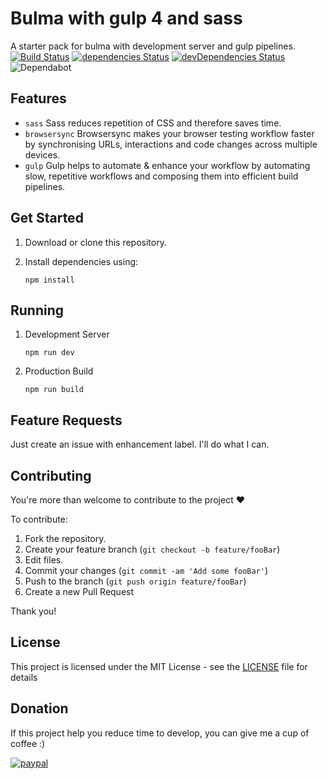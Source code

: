 # Bulma with gulp 4 and sass
A starter pack for bulma with development server and gulp pipelines.
[![Build Status](https://badgen.net/travis/mobihack/gulp4-bulma-sass)](https://travis-ci.org/mobihack/gulp4-bulma-sass)
[![dependencies Status](https://badgen.net/david/dep/mobihack/gulp4-bulma-sass)](https://david-dm.org/mobihack/gulp4-bulma-sass)
[![devDependencies Status](https://badgen.net/david/dev/mobihack/gulp4-bulma-sass)](https://david-dm.org/mobihack/gulp4-bulma-sass?type=dev)
![Dependabot](https://img.shields.io/badge/Dependabot-active-brightgreen.svg)

## Features
* `sass`
Sass reduces repetition of CSS and therefore saves time. 
* `browsersync`
Browsersync makes your browser testing workflow faster by synchronising URLs, interactions and code changes across multiple devices. 
* `gulp`
Gulp helps to automate & enhance your workflow by automating slow, repetitive workflows and composing them into efficient build pipelines. 

## Get Started
1. Download or clone this repository. 

2. Install dependencies using:
    ```
    npm install
    ```
## Running
1. Development Server
    ```
    npm run dev
    ```
2. Production Build
    ```
    npm run build
    ```
    
## Feature Requests

Just create an issue with enhancement label. I'll do what I can.
    
## Contributing

You're more than welcome to contribute to the project :heart:

To contribute:

1. Fork the repository.
2. Create your feature branch (`git checkout -b feature/fooBar`)
3. Edit files.
3. Commit your changes (`git commit -am 'Add some fooBar'`)
4. Push to the branch (`git push origin feature/fooBar`)
5. Create a new Pull Request


Thank you!

## License

This project is licensed under the MIT License - see the [LICENSE](LICENSE) file for details

## Donation
If this project help you reduce time to develop, you can give me a cup of coffee :) 

[![paypal](https://www.paypalobjects.com/en_US/i/btn/btn_donateCC_LG.gif)](https://www.paypal.com/cgi-bin/webscr?cmd=_s-xclick&hosted_button_id=EKLDUBPHHLRE4&source=url)